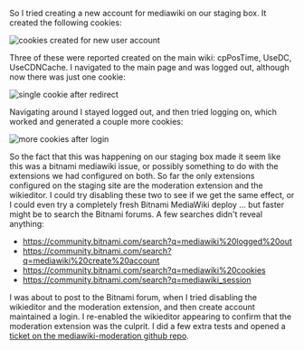 So I tried creating a new account for mediawiki on our staging box.  It created the following cookies:

![cookies created for new user account](https://www.dropbox.com/s/f73wmvq1g31uh6o/Screenshot%202017-05-15%2010.56.38.png?dl=1)

Three of these were reported created on the main wiki: cpPosTime, UseDC, UseCDNCache. I navigated to the main page and was logged out, although now there was just one cookie:

![single cookie after redirect](https://www.dropbox.com/s/mha525jx20y2yow/Screenshot%202017-05-15%2011.00.21.png?dl=1)

Navigating around I stayed logged out, and then tried logging on, which worked and generated a couple more cookies:

![more cookies after login](https://www.dropbox.com/s/h68yx9n2tz9jpv5/Screenshot%202017-05-15%2011.01.59.png?dl=1)

So the fact that this was happening on our staging box made it seem like this was a bitnami mediawiki issue, or possibly something to do with the extensions we had configured on both.  So far the only extensions configured on the staging site are the moderation extension and the wikieditor.  I could try disabling these two to see if we get the same effect, or I could even try a completely fresh Bitnami MediaWiki deploy ... but faster might be to search the Bitnami forums.  A few searches didn't reveal anything:

* https://community.bitnami.com/search?q=mediawiki%20logged%20out
* https://community.bitnami.com/search?q=mediawiki%20create%20account
* https://community.bitnami.com/search?q=mediawiki%20cookies
* https://community.bitnami.com/search?q=mediawiki_session

I was about to post to the Bitnami forum, when I tried disabling the wikieditor and the moderation extension, and then create account maintained a login.  I re-enabled the wikieditor appearing to confirm that the moderation extension was the culprit.  I did a few extra tests and opened a [ticket on the mediawiki-moderation github repo](https://github.com/edwardspec/mediawiki-moderation/issues/11).
